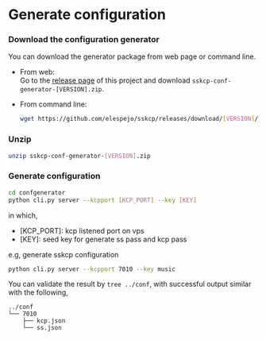 # Generate configuration

### Download the configuration generator
You can download the generator package from web page or command line.

* From web:  
    Go to the [release page](https://github.com/elespejo/sskcp/releases) of this project and download `sskcp-conf-generator-[VERSION].zip`.

* From command line:  
    ```bash
    wget https://github.com/elespejo/sskcp/releases/download/[VERSION]/sskcp-conf-generator-[VERSION].zip
    ```

### Unzip
```bash
unzip sskcp-conf-generator-[VERSION].zip
```

### Generate configuration

```bash
cd confgenerator
python cli.py server --kcpport [KCP_PORT] --key [KEY]
```
in which,
* [KCP_PORT]: kcp listened port on vps 
* [KEY]: seed key for generate ss pass and kcp pass  

e.g, generate sskcp configuration
```bash
python cli.py server --kcpport 7010 --key music
``` 

You can validate the result by `tree ../conf`, with successful output similar with the following,
```
../conf
└── 7010
    ├── kcp.json
    └── ss.json
```
